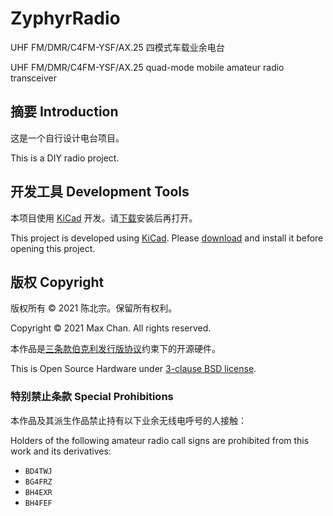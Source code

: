 # ZyphyrRadio

UHF FM/DMR/C4FM-YSF/AX.25 四模式车载业余电台

UHF FM/DMR/C4FM-YSF/AX.25 quad-mode mobile amateur radio transceiver

## 摘要 Introduction

这是一个自行设计电台项目。

This is a DIY radio project.

## 开发工具 Development Tools

本项目使用 [KiCad][KiCad] 开发。请[下载][KiCadDownload]安装后再打开。

This project is developed using [KiCad][KiCad]. Please [download][KiCadDownload]
and install it before opening this project.

[KiCad]: https://kicad.org/
[KiCadDownload]: https://kicad.org/download/

## 版权 Copyright

版权所有 &copy; 2021 陈北宗。保留所有权利。

Copyright &copy; 2021 Max Chan. All rights reserved.

本作品是[三条款伯克利发行版协议][License]约束下的开源硬件。

This is Open Source Hardware under [3-clause BSD license][License].

[License]: LICENSE.md

### 特别禁止条款 Special Prohibitions

本作品及其派生作品禁止持有以下业余无线电呼号的人接触：

Holders of the following amateur radio call signs are prohibited from this work
and its derivatives:

* `BD4TWJ`
* `BG4FRZ`
* `BH4EXR`
* `BH4FEF`
